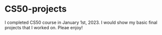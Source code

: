 # CS50-projects
I completed CS50 course in January 1st, 2023. I would show my basic final projects that I worked on. Pleae enjoy!

